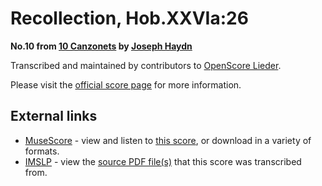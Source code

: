
# Recollection, Hob.XXVIa:26

__No.10 from [10 Canzonets](..) by [Joseph Haydn](../..)__

Transcribed and maintained by contributors to [OpenScore Lieder].

Please visit the [official score page] for more information.

[official score page]: https://musescore.com/openscore-lieder-corpus/scores/6474604
[OpenScore Lieder]: https://musescore.com/openscore-lieder-corpus

## External links

- [MuseScore] - view and listen to [this score][MuseScore], or download in a variety of formats.
- [IMSLP] - view the [source PDF file(s)][IMSLP] that this score was transcribed from.

[MuseScore]: https://musescore.com/score/6474604
[IMSLP]: https://imslp.org/wiki/Special:ReverseLookup/292750
